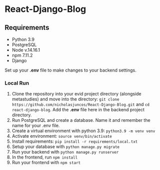 # React-Django-Blog

## Requirements
* Python 3.9
* PostgreSQL
* Node v.14.16.1
* npm 7.11.2
* Django

Set up your **.env** file to make changes to your backend settings.

### Local Run
1. Clone the repository into your evid project directory (alongside metastudies) and move into the directory: `git clone https://github.com/nicholasjuncos/React-Django-Blog.git` and `cd react-django-blog`. Add the **.env** file here in the backend project directory.
2. Run PostgreSQL and create a database. Name it and remember the name for your .env file.
3. Create a virtual environment with python 3.9: `python3.9 -m venv venv`
4. Activate environment: `source venv/bin/activate`
5. Install requirements: `pip install -r requirements/local.txt`
6. Setup your database with `python manage.py migrate`
7. Run your backend with `python manage.py runserver`
8. In the frontend, run `npm install`
9. Run your frontend with `npm start`
